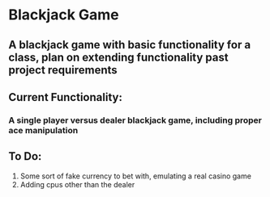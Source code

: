# Blackjack Game
## A blackjack game with basic functionality for a class, plan on extending functionality past project requirements

## Current Functionality:
### A single player versus dealer blackjack game, including proper ace manipulation

## To Do:
1. Some sort of fake currency to bet with, emulating a real casino game
2. Adding cpus other than the dealer 
